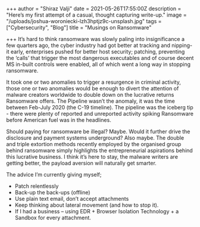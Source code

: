 +++
author = "Shiraz Valji"
date = 2021-05-26T17:55:00Z
description = "Here’s my first attempt of a casual, thought capturing write-up."
image = "/uploads/joshua-woroniecki-lzh3hptjz9c-unsplash.jpg"
tags = ["Cybersecurity", "Blog"]
title = "Musings on Ransomware"

+++
It’s hard to think ransomware was slowly paling into insignificance a few quarters ago, the cyber industry had got better at tracking and nipping-it early, enterprises pushed for better host security; patching, preventing the ‘calls’ that trigger the most dangerous executables and of course decent MS in-built controls were enabled, all of which went a long way in stopping ransomware.

It took one or two anomalies to trigger a resurgence in criminal activity, those one or two anomalies would be enough to divert the attention of malware creators worldwide to double down on the lucrative returns Ransomware offers. The Pipeline wasn’t the anomaly, it was the time between Feb-July 2020 (the C-19 timeline). The pipeline was the iceberg tip - there were plenty of reported and unreported activity spiking Ransomware before American fuel was in the headlines.

Should paying for ransomware be illegal? Maybe. Would it further drive the disclosure and payment systems underground? Also maybe. The double and triple extortion methods recently employed by the organised group behind ransomware simply highlights the entrepreneurial aspirations behind this lucrative business. I think it’s here to stay, the malware writers are getting better, the payload aversion will naturally get smarter.

The advice I’m currently giving myself;

* Patch relentlessly
* Back-up the back-ups (offline)
* Use plain text email, don’t accept attachments
* Keep thinking about lateral movement (and how to stop it).
* If I had a business – using EDR + Browser Isolation Technology + a Sandbox for every attachment.